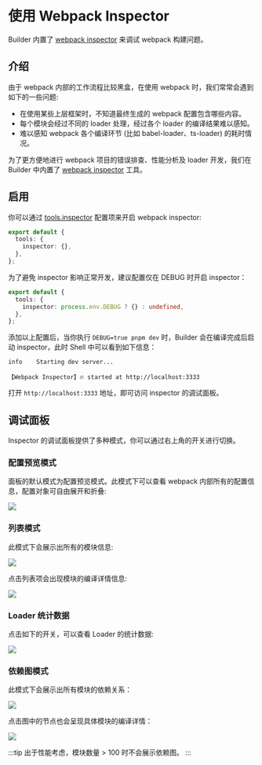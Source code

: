 # 使用 Webpack Inspector

Builder 内置了 [webpack inspector](https://github.com/modern-js-dev/webpack-inspector) 来调试 webpack 构建问题。

## 介绍

由于 webpack 内部的工作流程比较黑盒，在使用 webpack 时，我们常常会遇到如下的一些问题:

- 在使用某些上层框架时，不知道最终生成的 webpack 配置包含哪些内容。
- 每个模块会经过不同的 loader 处理，经过各个 loader 的编译结果难以感知。
- 难以感知 webpack 各个编译环节 (比如 babel-loader、ts-loader) 的耗时情况。

为了更方便地进行 webpack 项目的错误排查、性能分析及 loader 开发，我们在 Builder 中内置了 [webpack inspector](https://github.com/modern-js-dev/webpack-inspector) 工具。

## 启用

你可以通过 [tools.inspector](/zh/api/config-tools.html#tools-inspector) 配置项来开启 webpack inspector:

```ts
export default {
  tools: {
    inspector: {},
  },
};
```

为了避免 inspector 影响正常开发，建议配置仅在 DEBUG 时开启 inspector：

```ts
export default {
  tools: {
    inspector: process.env.DEBUG ? {} : undefined,
  },
};
```

添加以上配置后，当你执行 `DEBUG=true pnpm dev` 时，Builder 会在编译完成后启动 inspector，此时 Shell 中可以看到如下信息：

```shell
info    Starting dev server...

【Webpack Inspector】🔥 started at http://localhost:3333
```

打开 `http://localhost:3333` 地址，即可访问 inspector 的调试面板。

## 调试面板

Inspector 的调试面板提供了多种模式，你可以通过右上角的开关进行切换。

### 配置预览模式

面板的默认模式为配置预览模式。此模式下可以查看 webpack 内部所有的配置信息，配置对象可自由展开和折叠:

![](https://lf3-static.bytednsdoc.com/obj/eden-cn/zq-uylkvT/ljhwZthlaukjlkulzlp/39248c0f-b1cd-4ea5-b522-3ebba7569497.png)

### 列表模式

此模式下会展示出所有的模块信息:

![](https://lf3-static.bytednsdoc.com/obj/eden-cn/zq-uylkvT/ljhwZthlaukjlkulzlp/8ff3bba0-7824-43b3-996f-7a3b5d2c4f59.png)

点击列表项会出现模块的编译详情信息:

![](https://lf3-static.bytednsdoc.com/obj/eden-cn/zq-uylkvT/ljhwZthlaukjlkulzlp/output.png)

### Loader 统计数据

点击如下的开关，可以查看 Loader 的统计数据:

![](https://lf3-static.bytednsdoc.com/obj/eden-cn/zq-uylkvT/ljhwZthlaukjlkulzlp/c0697cd6-963f-4169-8dc3-dc178641a861.png)

### 依赖图模式

此模式下会展示出所有模块的依赖关系：

![](https://lf3-static.bytednsdoc.com/obj/eden-cn/zq-uylkvT/ljhwZthlaukjlkulzlp/9ee30176-e993-4638-83d0-add14484b1b2.png)

点击图中的节点也会呈现具体模块的编译详情：

![](https://lf3-static.bytednsdoc.com/obj/eden-cn/zq-uylkvT/ljhwZthlaukjlkulzlp/6f4b6cc7-94c8-446a-8b64-86ca98fbdca7.png)

:::tip
出于性能考虑，模块数量 > 100 时不会展示依赖图。
:::
